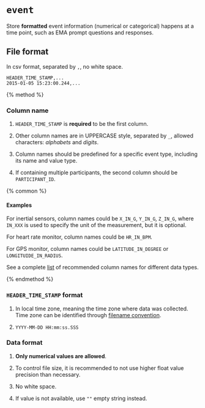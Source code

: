 # `event`

Store **formatted** event information (numerical or categorical) happens at a time point, such as EMA prompt questions and responses.

## File format

In csv format, separated by `,`, no white space.

```
HEADER_TIME_STAMP,...
2015-01-05 15:23:00.244,...
```

{% method %}

### Column name

1. `HEADER_TIME_STAMP` is **required** to be the first column.

2. Other column names are in UPPERCASE style, separated by `_`, allowed characters: *alphabets* and *digits*.

3. Column names should be predefined for a specific event type, including its name and value type.

4. If containing multiple participants, the second column should be `PARTICIPANT_ID`.

{% common %}

#### Examples

For inertial sensors, column names could be `X_IN_G`, `Y_IN_G`, `Z_IN_G`, where `IN_XXX` is used to specify the unit of the measurement, but it is optional.

For heart rate monitor, column names could be `HR_IN_BPM`.

For GPS monitor, column names could be `LATITUDE_IN_DEGREE` or `LONGITUIDE_IN_RADIUS`.

See a complete [list](#) of recommended column names for different data types.

{% endmethod %}

### `HEADER_TIME_STAMP` format
1. In local time zone, meaning the time zone where data was collected. Time zone can be identified through [filename convention](#).

2. `YYYY-MM-DD HH:mm:ss.SSS`

### Data format
1. **Only numerical values are allowed**.



2. To control file size, it is recommended to not use higher float value precision than necessary.



3. No white space.



4. If value is not available, use `""` empty string instead.




